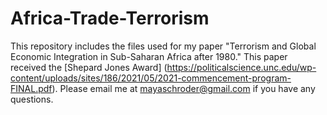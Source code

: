 # Africa-Trade-Terrorism
This repository includes the files used for my paper "Terrorism and Global Economic Integration in Sub-Saharan Africa after 1980." This paper received the [Shepard Jones Award] (https://politicalscience.unc.edu/wp-content/uploads/sites/186/2021/05/2021-commencement-program-FINAL.pdf). Please email me at mayaschroder@gmail.com if you have any questions.
